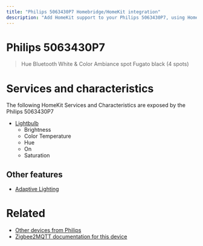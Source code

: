 ```yaml
---
title: "Philips 5063430P7 Homebridge/HomeKit integration"
description: "Add HomeKit support to your Philips 5063430P7, using Homebridge, Zigbee2MQTT and homebridge-z2m."
---
```

<!---
This file has been GENERATED using src/docgen/docgen.ts
DO NOT EDIT THIS FILE MANUALLY!
-->
# Philips 5063430P7
> Hue Bluetooth White & Color Ambiance spot Fugato black (4 spots)


# Services and characteristics
The following HomeKit Services and Characteristics are exposed by
the Philips 5063430P7

* [Lightbulb](../../light.md)
  * Brightness
  * Color Temperature
  * Hue
  * On
  * Saturation

## Other features
* [Adaptive Lighting](../../light.md)

# Related
* [Other devices from Philips](../index.md#philips)
* [Zigbee2MQTT documentation for this device](https://www.zigbee2mqtt.io/devices/5063430P7.html)